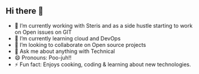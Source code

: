 ## Hi there 👋

- 🔭 I’m currently working with Steris and as a side hustle starting to work on Open issues on GIT
- 🌱 I’m currently learning cloud and DevOps
- 👯 I’m looking to collaborate on Open source projects
- 💬 Ask me about anything with Technical
- 😄 Pronouns: Poo-juh!! 
- ⚡ Fun fact: Enjoys cooking, coding & learning about new technologies. 

<!--
**pkb94/pkb94** is a ✨ _special_ ✨ repository because its `README.md` (this file) appears on your GitHub profile.

Here are some ideas to get you started:

- 🔭 I’m currently working on ...
- 🌱 I’m currently learning ...
- 👯 I’m looking to collaborate on ...
- 🤔 I’m looking for help with ...
- 💬 Ask me about ...
- 📫 How to reach me: ...
- 😄 Pronouns: ...
- ⚡ Fun fact: ...
-->
